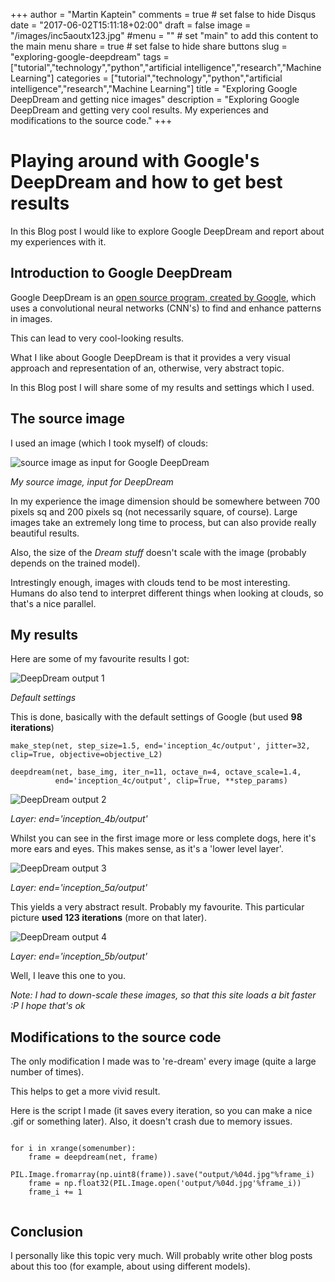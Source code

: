 +++
author = "Martin Kaptein"
comments = true	# set false to hide Disqus
date = "2017-06-02T15:11:18+02:00"
draft = false
image = "/images/inc5aoutx123.jpg"
#menu = ""		# set "main" to add this content to the main menu
share = true	# set false to hide share buttons
slug = "exploring-google-deepdream"
tags = ["tutorial","technology","python","artificial intelligence","research","Machine Learning"]
categories = ["tutorial","technology","python","artificial intelligence","research","Machine Learning"]
title = "Exploring Google DeepDream and getting nice images"
description = "Exploring Google DeepDream and getting very cool results. My experiences and modifications to the source code."
+++



# Playing around with Google's DeepDream and how to get best results

In this Blog post I would like to explore Google DeepDream and report about my experiences with it.

## Introduction to Google DeepDream

Google DeepDream is an [open source program, created by Google](https://github.com/google/deepdream), which uses a convolutional neural networks (CNN's) to find and enhance patterns in images. 

This can lead to very cool-looking results.

What I like about Google DeepDream is that it provides a very visual approach and representation of an, otherwise, very abstract topic.

In this Blog post I will share some of my results and settings which I used.

## The source image

I used an image (which I took myself) of clouds:

![source image as input for Google DeepDream](/images/cloudsw500.jpg)

*My source image, input for DeepDream*

In my experience the image dimension should be somewhere between 700 pixels sq and 200 pixels sq (not necessarily square, of course). Large images take an extremely long time to process, but can also provide really beautiful results.

Also, the size of the *Dream stuff* doesn't scale with the image (probably depends on the trained model).

Intrestingly enough, images with clouds tend to be most interesting. Humans do also tend to interpret different things when looking at clouds, so that's a nice parallel.

## My results

Here are some of my favourite results I got:

![DeepDream output 1](/images/cloudsw500inc4cout.jpg)

*Default settings*

This is done, basically with the default settings of Google (but used **98 iterations**)

    make_step(net, step_size=1.5, end='inception_4c/output', jitter=32, clip=True, objective=objective_L2)
    
    deepdream(net, base_img, iter_n=11, octave_n=4, octave_scale=1.4, 
              end='inception_4c/output', clip=True, **step_params)
              

![DeepDream output 2](/images/inc4bout.jpg)

*Layer: end='inception_4b/output'*

Whilst you can see in the first image more or less complete dogs, here it's more ears and eyes. This makes sense, as it's a 'lower level layer'.

![DeepDream output 3](/images/inc5aoutx123.jpg)

*Layer: end='inception_5a/output'*

This yields a very abstract result. Probably my favourite. This particular picture **used 123 iterations** (more on that later).

![DeepDream output 4](/images/inc5bout.jpg)

*Layer: end='inception_5b/output'*

Well, I leave this one to you.

*Note: I had to down-scale these images, so that this site loads a bit faster :P I hope that's ok*

## Modifications to the source code

The only modification I made was to 're-dream' every image (quite a large number of times).

This helps to get a more vivid result.

Here is the script I made (it saves every iteration, so you can make a nice .gif or something later). Also, it doesn't crash due to memory issues.

```

for i in xrange(somenumber):
    frame = deepdream(net, frame)
    PIL.Image.fromarray(np.uint8(frame)).save("output/%04d.jpg"%frame_i)
    frame = np.float32(PIL.Image.open('output/%04d.jpg'%frame_i))
    frame_i += 1
    
```

## Conclusion

I personally like this topic very much. Will probably write other blog posts about this too (for example, about using different models).